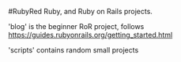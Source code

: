 #RubyRed
 Ruby, and Ruby on Rails projects.


'blog' is the beginner RoR project, follows https://guides.rubyonrails.org/getting_started.html

'scripts' contains random small projects
